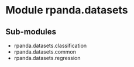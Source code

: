 Module rpanda.datasets
======================

Sub-modules
-----------
* rpanda.datasets.classification
* rpanda.datasets.common
* rpanda.datasets.regression